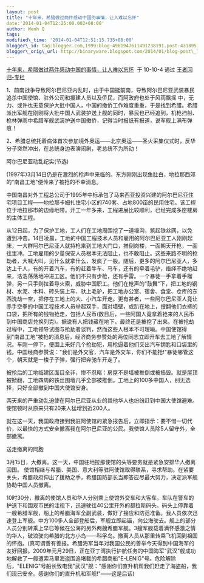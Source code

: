 ```yaml
--- 
layout: post 
title: "十年来，希腊做过两件感动中国的事情，让人难以忘怀" 
date:'2014-01-04T12:25:00.002+08:00' 
author: Wenh Q
tags:
modified\_time: '2014-01-04T12:51:15.735+08:00' 
blogger\_id: tag:blogger.com,1999:blog-4961947611491238191.post-4318957553083702020
blogger\_orig\_url: http://binaryware.blogspot.com/2014/01/blog-post\_7876.html
---
```

[十年来，希腊做过两件感动中国的事情，让人难以忘怀](http://blog.china.com/u/060604/863/201010/7015272.html)  于
10-10-4 通过 [王者回归-专栏](http://blog.china.com/u/060604/863/)



1、前南战争导致阿尔巴尼亚内乱时，由于中国挺前南，导致阿尔巴尼亚武装暴民追杀中国使馆、驻外公司和援建人员以及侨民，而阿政府也处于风雨飘摇
中，无
力、或许也无意保护大批中国人，中国的撤侨工作难度重重，于是找到希腊。希腊派出军舰在刚刚将大批中国人武装护送上舰的同时，暴民也已经追到，机枪扫射、
枪林弹雨中希腊军舰武装护送中国撤侨，记得当时报纸有报道，说军舰上满布弹痕！



2、希腊总统托着病体首次参加境外奥运——北京奥运——圣火采集仪式时，反华分子突然冲出，在总统身边表演闹剧，老总统不为所动！



阿尔巴尼亚动乱纪实(节选)



(1997年)3月14日仍是在激烈的枪声中来临的。东方刚刚出现鱼肚白，地拉那西郊的"南昌工地"便传来了被抢的不幸消息。



中国南昌对外工程总公司于1995年中标承包了马来西亚投资兴建的阿尔巴尼亚住宅项目工程——地拉那卡姆扎住宅小区的740套、占地800亩的民用住宅。该工程位于地拉那市的边缘地带。开工一年多来，工程进展比较顺利，已经完成多座楼房的主体工程。



从12日起，为了保护工地，工人们在工地周围挖了一道壕沟，筑起铁丝网，以免遭到冲击。14日凌晨，工地的中国工程技术人员和雇用的阿尔巴尼亚工人刚刚起床，一大群阿尔巴尼亚人就持枪来到工地大门口，推倒岗楼，一面朝天开枪，一面往里冲。工地雇用的少量保安人员根本无法阻止，也不敢阻止。这些来路不明的抢劫者，大喊大叫，见什么就拿什么，发疯了一般。随后，更多的阿尔巴尼亚人，多达上千人，有的开着汽车，有的赶着牛车、马车，还有的牵着毛驴，络绎不绝地赶来，浩浩荡荡地冲进工区。他们不只有步枪，还有手雷。一个暴徒一手拿着手榴弹，另一只手则拉着导火索，威胁中国职工。他们在枪声的"鼓舞"下，把工地的钢材、水泥、木料、砖头装上车、驮上毛驴，把工地办公室、宿舍、食堂、仓库的东西洗劫一空，把停在工地上的大、小汽车开走。更有甚者，一些阿尔巴尼亚人竟让赤手空拳的中国工程技术人员举起双手，面对墙壁，或趴在地上，搜翻他们衣裤的口袋，把所有的钱物抢走，包括人民币(数日后，一些阿国人竟拿着抢来的人民币到中国商店兑换列克)。据说有人把钱藏在地下，最终还是被挖了出来。在被抢劫过程中，工地领导试图与抢劫者谈判，然而这些人根本不可理喻。中国使馆得到"南昌工地"被抢的消息后，经济商务参赞处的两位同志立即开车去工地了解情况。车刚一停下，便围上来好几个抢劫犯，用枪逼着他们交出汽车钥匙和口袋里的钱。中国经商参赞说："我们是外交官，汽车是外交车，你们不能抢!"暴徒哪管这个，朝天就是一梭子子弹，强行把奔驰车开走了。



被抢后的工地临建区面目全非，惨不忍睹：房屋不是墙被推倒或被捣毁。就是屋顶被掀翻，工地四周的铁丝围墙几乎全部被推倒。工地上的100多中国人，别无选择，只好全部撤到中国大使馆安身。



两天来的严重动乱迫使在阿尔巴尼亚从业的其他华人也纷纷赶到中国大使馆避难。使馆顿时从原来只有20来人猛增到近200人。



就在这一天，我国政府接到我驻阿使馆的紧急报告后，立即指示：要不惜一切代价，以最快的方式安全撤离我在阿尔巴尼亚的公民。我使馆人员除5人留守外，全部撤离。



送走撤离的同胞



3月15日，大撤离。这一天，中国驻地拉那使馆的头等要务就是紧急安排华人撤离回国。
使馆相继与希腊、美国、意大利等驻阿使馆取得联系，寻求帮助。在紧要关头，希腊政府伸出了援助之手，希腊国防部长当即答应尽最大努力，决定派军舰协助中国人员撤离。



10时30分，撤离的使馆人员和华人分别乘上使馆外交车和大客车。车队在警车的护送下和围观市民的注视下，迅速驶往40公里开外的都拉斯码头。码头上停靠着一艘希腊军舰，船上的希腊海军全副武装，做好了接应和防范准备。我人员依次迅速登上军舰。中方100多人全部登船后，军舰立即起锚，向公海驶去。舰上的部分人员分别转乘上早已等候在公海的另外两艘希腊军舰。3艘军舰载着满怀感激之情的华人，破浪驶向希腊的北方小岛——科孚岛。撤离人员从那里转乘飞机回到祖国的怀抱。(真可谓善有善报。希腊海军当年对我国公民的善举今天得到中国海军的友好回报。2009年元月29日，正在亚丁湾执行护航任务的中国海军"武汉"舰成功地解救了一艘遭索马里海盗围追堵截的希腊商船"E-LENIG"号。危险解除后，"ELENIG"号船长致电我"武汉"舰："感谢你们直升机帮我们赶走了海盗船，我们现已安全。感谢你们的直升机和军舰!"——这是后话)

